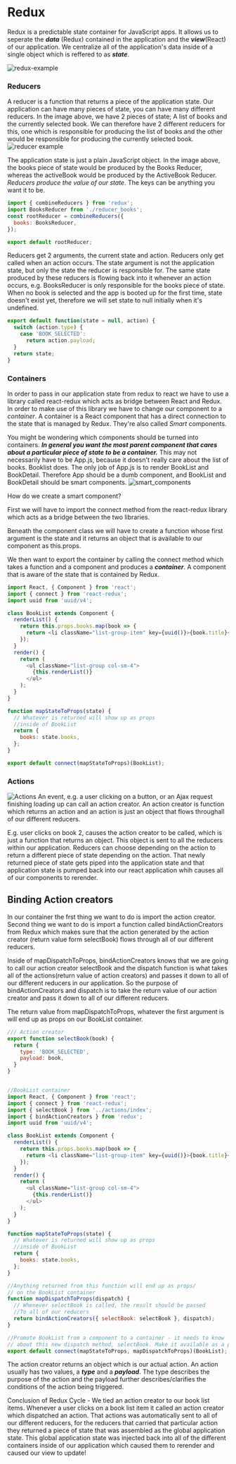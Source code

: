 # Redux
Redux is a predictable state container for JavaScript apps. It allows us to seperate the _**data**_ (Redux) contained in the application and the _**view**_(React) of our application. We centralize all of the application's data inside of a single object which is reffered to as _**state**_.

![redux-example](https://cloud.githubusercontent.com/assets/22747985/26550145/4e4b1d84-4474-11e7-8f83-6782d56104f2.png)

### Reducers
A reducer is a function that returns a piece of the application state. Our application can have many pieces of state, you can have many different reducers. In the image above, we have 2 pieces of state; A list of books and the currently selected book. We can therefore have 2 different reducers for this, one which is responsible for producing the list of books and the other would be responsible for producing the currently selected book.
![reducer example](https://cloud.githubusercontent.com/assets/22747985/26550518/0c02bc46-4476-11e7-9469-7a94837bf341.png)

The application state is just a plain JavaScript object. In the image above, the books piece of state would be produced by the Books Reducer, whereas the activeBook would be produced by the ActiveBook Reducer. _Reducers produce the value of our state_. The keys can be anything you want it to be.
```js
import { combineReducers } from 'redux';
import BooksReducer from './reducer_books';
const rootReducer = combineReducers({
  books: BooksReducer,
});

export default rootReducer;
```

Reducers get 2 arguments, the current state and action. Reducers only get called when an action occurs. The state argument is not the application state, but only the state the reducer is responsible for. The same state produced by these reducers is flowing back into it whenever an action occurs, e.g. BooksReducer is only responsible for the books piece of state. When no book is selected and the app is booted up for the first time, state doesn't exist yet, therefore we will set state to null initially when it's undefined.
```js
export default function(state = null, action) {
  switch (action.type) {
    case 'BOOK_SELECTED':
      return action.payload;
  }
  return state;
}
```


### Containers
In order to pass in our application state from redux to react we have to use a library called react-redux which acts as bridge between React and Redux.
In order to make use of this library we have to change our component to a _container_.
A container is a React component that has a direct connection to the state that is managed by Redux. They're also called _Smart_ components.

You might be wondering which components should be turned into containers. _**In general you want the most parent component that cares about a particular piece of state to be a container.**_ This may not necessarily have to be App.js, because it doesn't really care about the list of books. Booklist does. The only job of App.js is to render BookList and BookDetail. Therefore App should be a dumb component, and BookList and BookDetail should be smart components.
![smart_components](https://cloud.githubusercontent.com/assets/22747985/26551532/f41d7a94-447a-11e7-8429-871340112652.png)

How do we create a smart component?

First we will have to import the connect method from the react-redux library which acts as a bridge between the two libraries.

Beneath the component class we will have to create a function whose first argument is the state and it returns an object that is available to our component as this.props.

We then want to export the container by calling the connect method which takes a function and a component and produces a _**container**_. A component that is aware of the state that is contained by Redux.


```js
import React, { Component } from 'react';
import { connect } from 'react-redux';
import uuid from 'uuid/v4';

class BookList extends Component {
  renderList() {
    return this.props.books.map(book => {
      return <li className="list-group-item" key={uuid()}>{book.title}</li>;
    });
  }
  render() {
    return (
      <ul className="list-group col-sm-4">
        {this.renderList()}
      </ul>
    );
  }
}

function mapStateToProps(state) {
  // Whatever is returned will show up as props
  //inside of BookList
  return {
    books: state.books,
  };
}

export default connect(mapStateToProps)(BookList);

```

### Actions
![Actions](https://cloud.githubusercontent.com/assets/22747985/26552802/a611b22e-4480-11e7-87fc-ca06a5785f80.png)
An event, e.g. a user clicking on a button, or an Ajax request finishing loading up can call an action creator. An action creator is function which returns an action and an action is just an object that flows throughall of our different reducers.

E.g. user clicks on book 2, causes the action creator to be called, which is just a function that returns an object. This object is sent to all the reducers within our application. Reducers can choose depending on the action to return a different piece of state depending on the action. That newly returned piece of state gets piped into the application state and that application state is pumped back into our react application whih causes all of our components to rerender.

## Binding Action creators
In our container the frst thing we want to do is import the action creator.
Second thing we want to do is import a function called bindActionCreators from Redux which makes sure that the action generated by the action creator (return value form selectBook) flows through all of our different reducers.

Inside of mapDispatchToProps, bindActionCreators knows that we are going to call our action creator selectBook and the dispatch function is what takes all of the actions(return value of action creators) and passes it down to all of our different reducers in our application. So the purpose of bindActionCreators and dispatch is to take the return value of our action creator and pass it down to all of our different reducers.

The return value from mapDispatchToProps, whatever the first argument is will end up as props on our BookList container.


```js
/// Action creator
export function selectBook(book) {
  return {
    type: 'BOOK_SELECTED',
    payload: book,
  }
}


//BookList container
import React, { Component } from 'react';
import { connect } from 'react-redux';
import { selectBook } from '../actions/index';
import { bindActionCreators } from 'redux';
import uuid from 'uuid/v4';

class BookList extends Component {
  renderList() {
    return this.props.books.map(book => {
      return <li className="list-group-item" key={uuid()}>{book.title}</li>;
    });
  }
  render() {
    return (
      <ul className="list-group col-sm-4">
        {this.renderList()}
      </ul>
    );
  }
}

function mapStateToProps(state) {
  // Whatever is returned will show up as props
  //inside of BookList
  return {
    books: state.books,
  };
}

//Anything returned from this function will end up as props/
// on the BookList container
function mapDispatchToProps(dispatch) {
  // Whenever selectBook is called, the result should be passed
  //To all of our reducers
  return bindActionCreators({ selectBook: selectBook }, dispatch);
}

//Promote BookList from a component to a container - it needs to know
// about this new dispatch method, selectBook. Make it available as a prop
export default connect(mapStateToProps, mapDispatchToProps)(BookList);

```

The action creator returns an object which is our actual action. An action usually has two values, a _**type**_ and a _**payload**_. The type describes the purpose of the action and the payload further describes/clarifies the conditions of the action being triggered.

Conclusion of Redux Cycle - We tied an action creator to our book list items. Whenever a user clicks on a book list item it called an action creator which dispatched an action. That actions was automatically sent to all of our different reducers, for the reducers that carried that particular action they returned a piece of state that was assembled as the global application state. This global application state was injected back into all of the different containers inside of our application which caused them to rerender and caused our view to update! 
